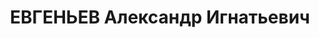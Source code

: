 ---
title: ЕВГЕНЬЕВ Александр Игнатьевич
description: "Род. в 1899, еврей, член ВКП(б) с 1919, в органах НКВД с 1921. \n  Звание:\
  \ 13.12.1935 - капитан ГБ. \n  Награды: 20.12.1932 - знак «Почетный работник ВЧК—ОГПУ\
  \ (XV)». \n  секретарь коллегии НКВД УССР. \n  Арестован 08.07.1937. Осужден 28.10.1937\
  \ ВК ВС СССР, ВМН, Москва."
---